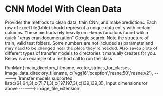 # CNN Model With Clean Data
Provides the methods to clean data, train CNN, and make predictions. Each row of excel file(table) should represent a unique data entry with certain columns. These methods rely heavily on r-keras functions found with a quick "keras cran documentation" Google search. Note the structure of train, valid test folders. Some numbers are not included as parameter and may need to be changed near the place they're needed. Also saves plots of different types of transfer models to directories it manually creates for you. Below is an example of a method call to run the class

RunMain(
        main_directory_filename, 
        vector_strings_for_classes, 
        image_data_directory_filename,
        c('vgg16','xception','resnet50','resnetv2'), -----> Transfer models supported 
        list(c(64,64,3),c(71,71,3),c(197,197,3),c(139,139,3)), Input dimensions for above ------>
        image_file_extension
        )
        
